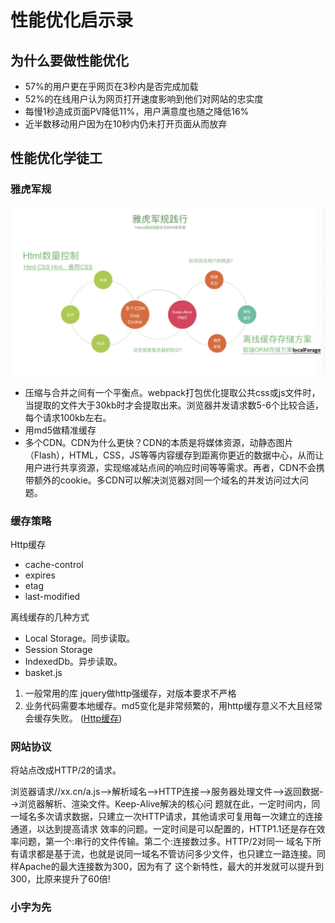 # 性能优化启示录

## 为什么要做性能优化
- 57%的用户更在乎网页在3秒内是否完成加载
- 52%的在线用户认为网页打开速度影响到他们对网站的忠实度
- 每慢1秒造成页面PV降低11%，用户满意度也随之降低16%
- 近半数移动用户因为在10秒内仍未打开页面从而放弃

## 性能优化学徒工
### 雅虎军规
![](./images/yahoo.jpg)

- 压缩与合并之间有一个平衡点。webpack打包优化提取公共css或js文件时，当提取的文件大于30kb时才会提取出来。浏览器并发请求数5-6个比较合适，每个请求100kb左右。
- 用md5做精准缓存
- 多个CDN。CDN为什么更快？CDN的本质是将媒体资源，动静态图片（Flash），HTML，CSS，JS等等内容缓存到距离你更近的数据中心，从而让用户进行共享资源，实现缩减站点间的响应时间等等需求。再者，CDN不会携带额外的cookie。多CDN可以解决浏览器对同一个域名的并发访问过大问题。

### 缓存策略
 Http缓存
- cache-control
- expires
- etag
- last-modified

离线缓存的几种方式
- Local Storage。同步读取。
- Session Storage
- IndexedDb。异步读取。
- basket.js

1. 一般常用的库 jquery做http强缓存，对版本要求不严格
2. 业务代码需要本地缓存。md5变化是非常频繁的，用http缓存意义不大且经常会缓存失败。
([Http缓存](/web-front/nodejs/http-cache.md))


### 网站协议
将站点改成HTTP/2的请求。

浏览器请求//xx.cn/a.js-->解析域名—>HTTP连接—>服务器处理文件—>返回数据-->浏览器解析、渲染文件。Keep-Alive解决的核心问 题就在此，一定时间内，同一域名多次请求数据，只建立一次HTTP请求，其他请求可复用每一次建立的连接通道，以达到提高请求 效率的问题。一定时间是可以配置的，HTTP1.1还是存在效率问题，第一个:串行的文件传输。第二个:连接数过多。HTTP/2对同一 域名下所有请求都是基于流，也就是说同一域名不管访问多少文件，也只建立一路连接。同样Apache的最大连接数为300，因为有了 这个新特性，最大的并发就可以提升到300，比原来提升了60倍!

### 小字为先